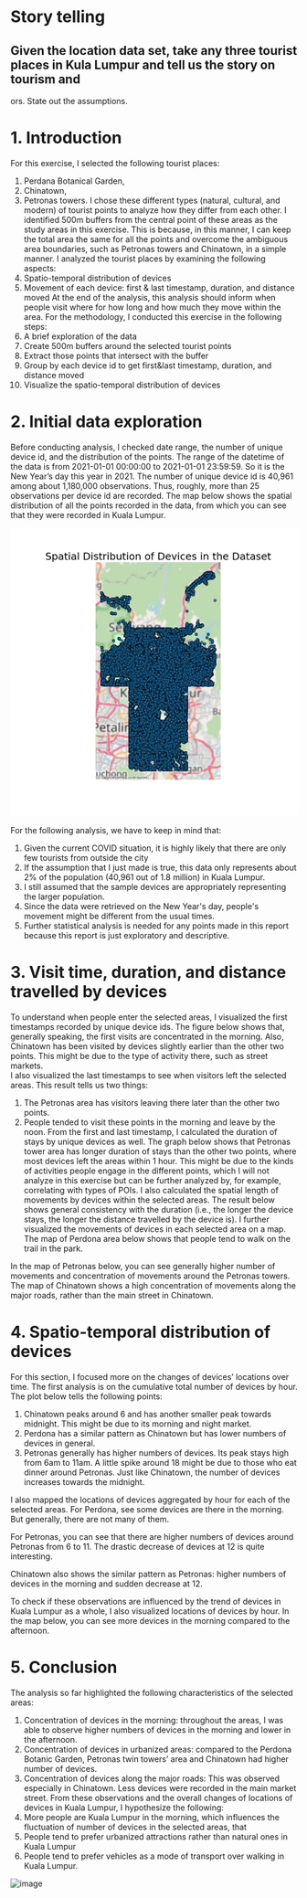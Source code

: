 # Story telling
## Given the location data set, take any three tourist places in Kula Lumpur and tell us the story on tourism and 




ors. State out the assumptions.


# 1.	Introduction
For this exercise, I selected the following tourist places:
1.	Perdana Botanical Garden,
2.	Chinatown,
3.	Petronas towers.
I chose these different types (natural, cultural, and modern) of tourist points to analyze how they differ from each other. I identified 500m buffers from the central point of these areas as the study areas in this exercise. 
This is because, in this manner, I can keep the total area the same for all the points and overcome the ambiguous area boundaries, such as Petronas towers and Chinatown, in a simple manner. I analyzed the tourist places by examining the following aspects:
1.	Spatio-temporal distribution of devices
2.	Movement of each device: first & last timestamp, duration, and distance moved
At the end of the analysis, this analysis should inform when people visit where for how long and how much they move within the area.
For the methodology, I conducted this exercise in the following steps:
0.	A brief exploration of the data
1.	Create 500m buffers around the selected tourist points
2.	Extract those points that intersect with the buffer
3.	Group by each device id to get first&last timestamp, duration, and distance moved
4.	Visualize the spatio-temporal distribution of devices

# 2.	Initial data exploration
Before conducting analysis, I checked date range, the number of unique device id, and the distribution of the points. The range of the datetime of the data is from 2021-01-01 00:00:00 to 2021-01-01 23:59:59. So it is the New Year’s day this year in 2021. The number of unique device id is 40,961 among about 1,180,000 observations. Thus, roughly, more than 25 observations per device id are recorded. The map below shows the spatial distribution of all the points recorded in the data, from which you can see that they were recorded in Kuala Lumpur.

![image](https://github.com/koito19960406/GPS_analysis/blob/main/output/point_distribution.png)

For the following analysis, we have to keep in mind that:
1.	Given the current COVID situation, it is highly likely that there are only few tourists from outside the city
2.	If the assumption that I just made is true, this data only represents about 2% of the population (40,961 out of 1.8 million) in Kuala Lumpur.  
3.	I still assumed that the sample devices are appropriately representing the larger population.
4.	Since the data were retrieved on the New Year's day, people's movement might be different from the usual times.
5.	Further statistical analysis is needed for any points made in this report because this report is just exploratory and descriptive.

# 3.	Visit time, duration, and distance travelled by devices
To understand when people enter the selected areas, I visualized the first timestamps recorded by unique device ids. The figure below shows that, generally speaking, the first visits are concentrated in the morning. Also, Chinatown has been visited by devices slightly earlier than the other two points. This might be due to the type of activity there, such as street markets.  
I also visualized the last timestamps to see when visitors left the selected areas. This result tells us two things:
1.	The Petronas area has visitors leaving there later than the other two points.
2.	People tended to visit these points in the morning and leave by the noon. 
From the first and last timestamp, I calculated the duration of stays by unique devices as well. The graph below shows that Petronas tower area has longer duration of stays than the other two points, where most devices left the areas within 1 hour. This might be due to the kinds of activities people engage in the different points, which I will not analyze in this exercise but can be further analyzed by, for example, correlating with types of POIs. 
I also calculated the spatial length of movements by devices within the selected areas. The result below shows general consistency with the duration (i.e., the longer the device stays, the longer the distance travelled by the device is). 
I further visualized the movements of devices in each selected area on a map. The map of Perdona area below shows that people tend to walk on the trail in the park.
 
In the map of Petronas below, you can see generally higher number of movements and concentration of movements around the Petronas towers. 
The map of Chinatown shows a high concentration of movements along the major roads, rather than the main street in Chinatown. 



















# 4.	Spatio-temporal distribution of devices
For this section, I focused more on the changes of devices’ locations over time. The first analysis is on the cumulative total number of devices by hour. The plot below tells the following points:
1.	Chinatown peaks around 6 and has another smaller peak towards midnight. This might be due to its morning and night market.
2.	Perdona has a similar pattern as Chinatown but has lower numbers of devices in general.
3.	Petronas generally has higher numbers of devices. Its peak stays high from 6am to 11am. A little spike around 18 might be due to those who eat dinner around Petronas. Just like Chinatown, the number of devices increases towards the midnight.
 
I also mapped the locations of devices aggregated by hour for each of the selected areas. For Perdona, see some devices are there in the morning. But generally, there are not many of them.
 











For Petronas, you can see that there are higher numbers of devices around Petronas from 6 to 11. The drastic decrease of devices at 12 is quite interesting.
 










Chinatown also shows the similar pattern as Petronas: higher numbers of devices in the morning and sudden decrease at 12.
 










To check if these observations are influenced by the trend of devices in Kuala Lumpur as a whole, I also visualized locations of devices by hour. In the map below, you can see more devices in the morning compared to the afternoon.
 



# 5.	Conclusion
The analysis so far highlighted the following characteristics of the selected areas:
1.	Concentration of devices in the morning: throughout the areas, I was able to observe higher numbers of devices in the morning and lower in the afternoon. 
2.	Concentration of devices in urbanized areas: compared to the Perdona Botanic Garden, Petronas twin towers’ area and Chinatown had higher number of devices.
3.	Concentration of devices along the major roads: This was observed especially in Chinatown. Less devices were recorded in the main market street. 
From these observations and the overall changes of locations of devices in Kuala Lumpur, I hypothesize the following:
1.	More people are Kuala Lumpur in the morning, which influences the fluctuation of number of devices in the selected areas, that 
2.	People tend to prefer urbanized attractions rather than natural ones in Kuala Lumpur
3.	People tend to prefer vehicles as a mode of transport over walking in Kuala Lumpur. 


![image](https://user-images.githubusercontent.com/61777450/110736966-820c0400-8267-11eb-9d23-fbb5ee93ae62.png)
